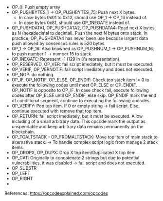 - OP_0: Push empty array
- OP_PUSHBYTES_1 -> OP_PUSHBYTES_75: Push next X bytes. 
	- In case bytes 0x01 to 0x10, should use OP_1 -> OP_16 instead of.
	- In case bytes 0x81, should use OP_1NEGATE instead of.
- OP_PUSHDATA1, OP_PUSHDATA2, OP_PUSHDATA4: Read next X bytes as N (hexadecimal to decimal). Push the next N bytes onto stack. In practice, OP_PUSHDATA4 has never been use because largest data push allowed by consensus rules is 520 bytes.
- OP_1 -> OP_16: Also knowned as OP_PUSHNUM_1 -> OP_PUSHNUM_16, to push number 1 -> number 16 to stack.
- OP_1NEGATE: Represent -1 (129 in 3's representation).
- OP_RESERVED, OP_VER: fail script imediately, but it must be executed.
- OP_VERIF, OP_VERNOTIF: fail script imediately and does not executed.
- OP_NOP: do nothing.
- OP_IF, OP_NOTIF, OP_ELSE, OP_ENDIF: Check top stack item != 0 to execute the following codes until meet OP_ELSE or OP_ENDIF. OP_NOTIF is opposite to OP_IF. In case check fail, execute following codes after OP_ELSE until OP_ENDIF, else skip. OP_ENDIF mark the end of conditional segment, continue to executing the following opcodes.
- OP_VERIFY: Pop top item. If 0 or empty string -> fail script. Else, continue executed with remove that top item.
- OP_RETURN: fail script imediately, but it must be executed. Allow including of a small arbitrary data. This opcode mark the output as unspendable and keep arbitrary data remains permanently on the blockchain.
- OP_TOALTSTACK - OP_FROMALTSTACK: Move top item of main stack to alternative stack. -> To handle complex script logic from manage 2 stack items.
- OP_DROPX, OP_DUPX: Drop X top item/Duplicated X top item
- OP_CAT: Originally to concatenate 2 strings but due to potential vulnerabilities, it was disabled -> fail script and does not executed.
- OP_SUBSTR
- OP_LEFT
- OP_RIGHT
- 

References: https://opcodeexplained.com/opcodes